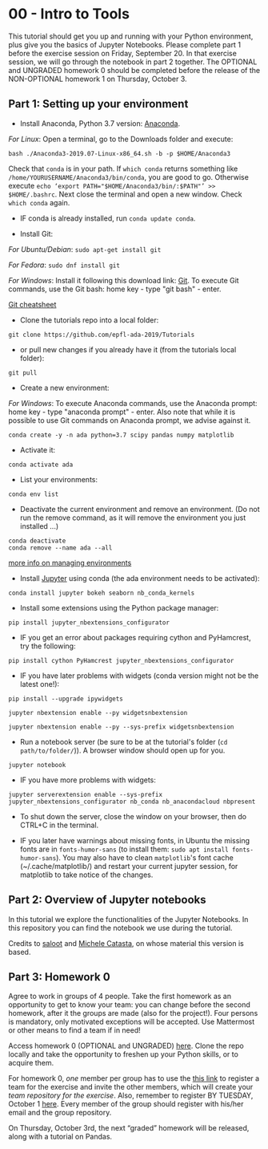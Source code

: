 # 00 - Intro to Tools

This tutorial should get you up and running with your Python environment, plus give you the basics of Jupyter Notebooks. Please complete part 1 before the exercise session on Friday, September 20. In that exercise session, we will go through the notebook in part 2 together. The OPTIONAL and UNGRADED homework 0 should be completed before the release of the NON-OPTIONAL homework 1 on Thursday, October 3.

## Part 1: Setting up your environment

* Install Anaconda, Python 3.7 version: [Anaconda](https://www.anaconda.com/distribution/#download-section).

*For Linux*: Open a terminal, go to the Downloads folder and execute:

```
bash ./Anaconda3-2019.07-Linux-x86_64.sh -b -p $HOME/Anaconda3
```

Check that `conda` is in your path. If `which conda` returns something like `/home/YOURUSERNAME/Anaconda3/bin/conda`, you are good to go. Otherwise execute
`echo ‘export PATH="$HOME/Anaconda3/bin/:$PATH"’ >> $HOME/.bashrc`. Next close the terminal and open a new window. Check `which conda` again.

* IF conda is already installed, run `conda update conda`.

* Install Git:

*For Ubuntu/Debian*: `sudo apt-get install git`

*For Fedora*: `sudo dnf install git`

*For Windows*:
Install it following this download link: [Git](https://git-scm.com/downloads). To execute Git commands, use the Git bash: home key - type "git bash" - enter.

[Git cheatsheet](http://rogerdudler.github.io/git-guide/)

* Clone the tutorials repo into a local folder:

```
git clone https://github.com/epfl-ada-2019/Tutorials
```

* or pull new changes if you already have it (from the tutorials local folder):

```
git pull
```

* Create a new environment:

*For Windows*: 
To execute Anaconda commands, use the Anaconda prompt: home key - type "anaconda prompt" - enter.
Also note that while it is possible to use Git commands on Anaconda prompt, we advise against it.

```
conda create -y -n ada python=3.7 scipy pandas numpy matplotlib
```

* Activate it:
    
```
conda activate ada
```

* List your environments:
    
```
conda env list
```

* Deactivate the current environment and remove an environment. (Do not run the remove command, as it will remove the environment you just installed ...)
    
```
conda deactivate
conda remove --name ada --all
```

[more info on managing environments](https://conda.io/docs/user-guide/tasks/manage-environments.html)

* Install [Jupyter](https://jupyter.org/) using conda (the ada environment needs to be activated):
    
```
conda install jupyter bokeh seaborn nb_conda_kernels
```

* Install some extensions using the Python package manager:
    
```
pip install jupyter_nbextensions_configurator
```

* IF you get an error about packages requiring cython and PyHamcrest, try the following:
```
pip install cython PyHamcrest jupyter_nbextensions_configurator
```

* IF you have later problems with widgets (conda version might not be the latest one!):
    
```
pip install --upgrade ipywidgets
    
jupyter nbextension enable --py widgetsnbextension
    
jupyter nbextension enable --py --sys-prefix widgetsnbextension
```

* Run a notebook server (be sure to be at the tutorial's folder (`cd path/to/folder/`)). A browser window should open up for you.

```
jupyter notebook
```

* IF you have more problems with widgets:

```
jupyter serverextension enable --sys-prefix jupyter_nbextensions_configurator nb_conda nb_anacondacloud nbpresent
```

* To shut down the server, close the window on your browser, then do CTRL+C in the terminal.

* IF you later have warnings about missing fonts, in Ubuntu the missing fonts are in `fonts-humor-sans` (to install them: `sudo apt install fonts-humor-sans`). You may also have to clean `matplotlib`'s font cache (~/.cache/matplotlib/) and restart your current jupyter session, for matplotlib to take notice of the changes.

## Part 2: Overview of Jupyter notebooks

In this tutorial we explore the functionalities of the Jupyter Notebooks. In this repository you can find the notebook we use during the tutorial.

Credits to [saloot](https://github.com/saloot) and [Michele Catasta](https://github.com/pirroh), on whose material this version is based.

## Part 3: Homework 0

Agree to work in groups of 4 people. Take the first homework as an opportunity to get to know your team: you can change before the second homework, after it the groups are made (also for the project!). Four persons is mandatory, only motivated exceptions will be accepted. Use Mattermost or other means to find a team if in need!

Access homework 0 (OPTIONAL and UNGRADED) [here](https://github.com/epfl-ada-2019/Homework/tree/master/00%20-%20Optional%20Homework). Clone the repo locally and take the opportunity to freshen up your Python skills, or to acquire them.

For homework 0, *one* member per group has to use the [this link](https://classroom.github.com/g/eOXaZkyS) to register a team for the exercise and invite the other members, which will create your *team repository for the exercise*.
Also, remember to register BY TUESDAY, October 1 [here](https://docs.google.com/forms/d/e/1FAIpQLSfUhAtCwpIB0h8aDwPf5LrkwDSGGjZ0ly3sU7RTcron-sg_BA/viewform). Every member of the group should register with his/her email and the group repository. 

On Thursday, October 3rd, the next “graded” homework will be released, along with a tutorial on Pandas.

